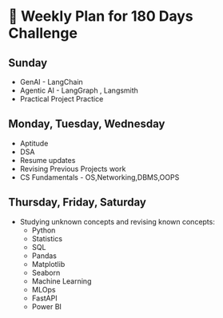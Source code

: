 # 📅 Weekly Plan for 180 Days Challenge

## Sunday

- GenAI - LangChain
- Agentic AI - LangGraph , Langsmith
- Practical Project Practice

## Monday, Tuesday, Wednesday

- Aptitude
- DSA
- Resume updates
- Revising Previous Projects work
- CS Fundamentals - OS,Networking,DBMS,OOPS

## Thursday, Friday, Saturday

- Studying unknown concepts and revising known concepts:
  - Python
  - Statistics
  - SQL
  - Pandas
  - Matplotlib
  - Seaborn
  - Machine Learning
  - MLOps
  - FastAPI
  - Power BI
